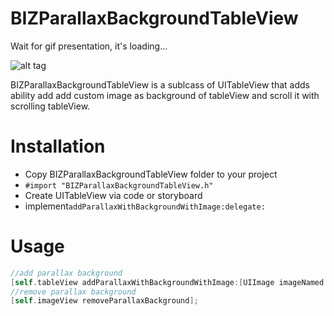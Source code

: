 # BIZParallaxBackgroundTableView

Wait for gif presentation, it's loading...

![alt tag](https://github.com/bizibizi/BIZTableViewParallaxBackground/blob/master/presentation.gif)


BIZParallaxBackgroundTableView is a sublcass of UITableView that adds ability add add custom image as background of tableView and scroll it with scrolling tableView.

# Installation

 - Copy BIZParallaxBackgroundTableView folder to your project 
 - ```#import "BIZParallaxBackgroundTableView.h"```
 - Create UITableView via code or storyboard
 - implement```addParallaxWithBackgroundWithImage:delegate:```

# Usage

```objective-c
//add parallax background 
[self.tableView addParallaxWithBackgroundWithImage:[UIImage imageNamed:@"image.jpg"] delegate:self];
//remove parallax background 
[self.imageView removeParallaxBackground];
```
